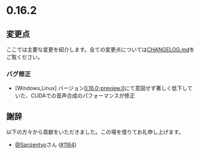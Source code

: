 # 0.16.2

## 変更点

ここでは主要な変更を紹介します。全ての変更点については[CHANGELOG.md]をご覧ください。

### バグ修正

- \[Windows,Linux\] バージョン[0.16.0-preview.0]にて意図せず著しく低下していた、CUDAでの音声合成のパフォーマンスが修正

## 謝辞

以下の方々から貢献をいただきました。この場を借りてお礼申し上げます。

- [@Sanzentyo]さん \([#1164]\)

[CHANGELOG.md]: https://github.com/VOICEVOX/voicevox_core/blob/main/CHANGELOG.md
[0.16.0-preview.0]: https://github.com/VOICEVOX/voicevox_core/releases/tag/0.16.0-preview.0
[@Sanzentyo]: https://github.com/Sanzentyo
[#1164]: https://github.com/VOICEVOX/voicevox_core/pull/1164
